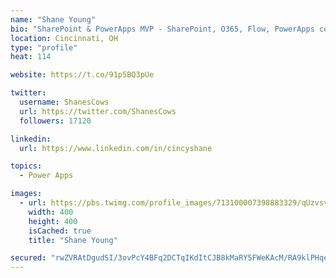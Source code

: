 ```yaml
---
name: "Shane Young"
bio: "SharePoint & PowerApps MVP - SharePoint, O365, Flow, PowerApps consulting? @PowerApps911 | Pure Snark? You found it."
location: Cincinnati, OH
type: "profile"
heat: 114

website: https://t.co/91p5BQ3pUe

twitter:
  username: ShanesCows
  url: https://twitter.com/ShanesCows
  followers: 17120

linkedin:
  url: https://www.linkedin.com/in/cincyshane

topics:
  - Power Apps

images:
  - url: https://pbs.twimg.com/profile_images/713100007398883329/qUzvsvQ3_400x400.jpg
    width: 400
    height: 400
    isCached: true
    title: "Shane Young"

secured: "rwZVRAtDgudSI/3ovPcY4BFq2DCTqIKdItCJB8kMaRY5FWeKAcM/RA9klPHqe8iY7w0SpiK3QWay2ArKmGTWq9VgG6Jymyd55itPWzOD2DdA8bQq4YGG9PEliiaeqRXSyMLj9lzhND5SjPd7udJUO+CtsYthbkyKV8ncYK6UkjDZwhzPvwI0qSIAOJ8zQcKKpXl4LCE9pc75hkHDgltgnDBSxMP1OZSf/VryTzggbnkVkTJ6ID2dOgTF0SOqMlFE1YsqltuM2VYgEeGbncA+HyxMPeDR8EcTDelv9MlEbipvzChTmkbHpe8Uo3XI20T95ulQttbFpAr5iNO7BhkhkVRM64UqoqpS9klPBnCnvzt9cgCTSkyY6Pgco7o8Qge2cA1S8wcKA1rarW8TW+kj3QGjAUxUpcZ4f3Tn6uQduoM=;zJI4VfXagv2gAXs2vHSP3Q=="
---
```


